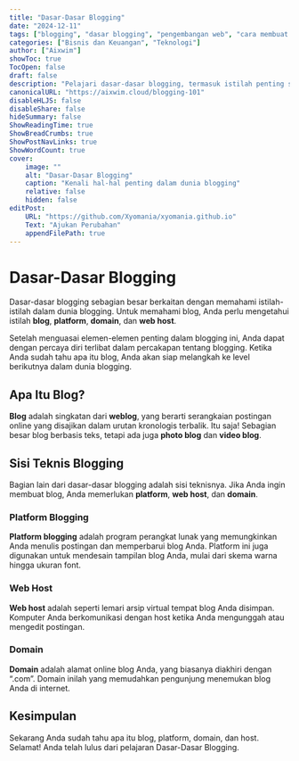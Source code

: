 ```yaml
---
title: "Dasar-Dasar Blogging"
date: "2024-12-11"
tags: ["blogging", "dasar blogging", "pengembangan web", "cara membuat blog"]
categories: ["Bisnis dan Keuangan", "Teknologi"]
author: ["Aixwim"]
showToc: true
TocOpen: false
draft: false
description: "Pelajari dasar-dasar blogging, termasuk istilah penting seperti blog, platform, domain, dan web host."
canonicalURL: "https://aixwim.cloud/blogging-101"
disableHLJS: false
disableShare: false
hideSummary: false
ShowReadingTime: true
ShowBreadCrumbs: true
ShowPostNavLinks: true
ShowWordCount: true
cover:
    image: ""
    alt: "Dasar-Dasar Blogging"
    caption: "Kenali hal-hal penting dalam dunia blogging"
    relative: false
    hidden: false
editPost:
    URL: "https://github.com/Xyomania/xyomania.github.io"
    Text: "Ajukan Perubahan"
    appendFilePath: true
---
```


# Dasar-Dasar Blogging

Dasar-dasar blogging sebagian besar berkaitan dengan memahami istilah-istilah dalam dunia blogging. Untuk memahami blog, Anda perlu mengetahui istilah **blog**, **platform**, **domain**, dan **web host**.

Setelah menguasai elemen-elemen penting dalam blogging ini, Anda dapat dengan percaya diri terlibat dalam percakapan tentang blogging. Ketika Anda sudah tahu apa itu blog, Anda akan siap melangkah ke level berikutnya dalam dunia blogging.

## Apa Itu Blog?

**Blog** adalah singkatan dari **weblog**, yang berarti serangkaian postingan online yang disajikan dalam urutan kronologis terbalik. Itu saja! Sebagian besar blog berbasis teks, tetapi ada juga **photo blog** dan **video blog**.

## Sisi Teknis Blogging

Bagian lain dari dasar-dasar blogging adalah sisi teknisnya. Jika Anda ingin membuat blog, Anda memerlukan **platform**, **web host**, dan **domain**.

### Platform Blogging

**Platform blogging** adalah program perangkat lunak yang memungkinkan Anda menulis postingan dan memperbarui blog Anda. Platform ini juga digunakan untuk mendesain tampilan blog Anda, mulai dari skema warna hingga ukuran font.

### Web Host

**Web host** adalah seperti lemari arsip virtual tempat blog Anda disimpan. Komputer Anda berkomunikasi dengan host ketika Anda mengunggah atau mengedit postingan.

### Domain

**Domain** adalah alamat online blog Anda, yang biasanya diakhiri dengan “.com”. Domain inilah yang memudahkan pengunjung menemukan blog Anda di internet.

## Kesimpulan

Sekarang Anda sudah tahu apa itu blog, platform, domain, dan host. Selamat! Anda telah lulus dari pelajaran Dasar-Dasar Blogging.
